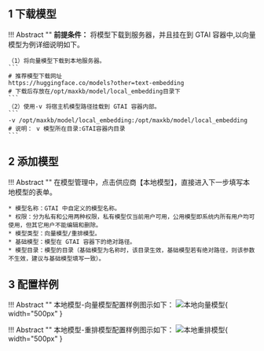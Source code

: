 ## 1 下载模型

!!! Abstract ""
    **前提条件：** 将模型下载到服务器，并且挂在到 GTAI 容器中,以向量模型为例详细说明如下。

    （1）将向量模型下载到本地服务器。
    ```
    # 推荐模型下载网址
    https://huggingface.co/models?other=text-embedding
    # 下载后存放在/opt/maxkb/model/local_embedding目录下
    ```
    （2）使用-v 将宿主机模型路径挂载到 GTAI 容器内部。
    ```
    -v /opt/maxkb/model/local_embedding:/opt/maxkb/model/local_embedding
    # 说明： v 模型所在目录:GTAI容器内目录
    ```
## 2 添加模型

!!! Abstract ""
    在模型管理中，点击供应商【本地模型】，直接进入下一步填写本地模型的表单。  

    * 模型名称：GTAI 中自定义的模型名称。    
    * 权限：分为私有和公用两种权限，私有模型仅当前用户可用，公用模型即系统内所有用户均可使用，但其它用户不能编辑和删除。   
    * 模型类型：向量模型/重排模型。   
    * 基础模型：模型在 GTAI 容器下的绝对路径。     
    * 模型目录：模型的目录（基础模型为名称时，该目录生效，基础模型若有绝对路径，则该参数不生效，建议与基础模型填写一致）。 

## 3 配置样例

!!! Abstract ""
    本地模型-向量模型配置样例图示如下：
![本地向量模型](../../img/model/local_embed.png){ width="500px" }

!!! Abstract ""
    本地模型-重排模型配置样例图示如下：
![本地重排模型](../../img/model/local_reranker.png){ width="500px" }